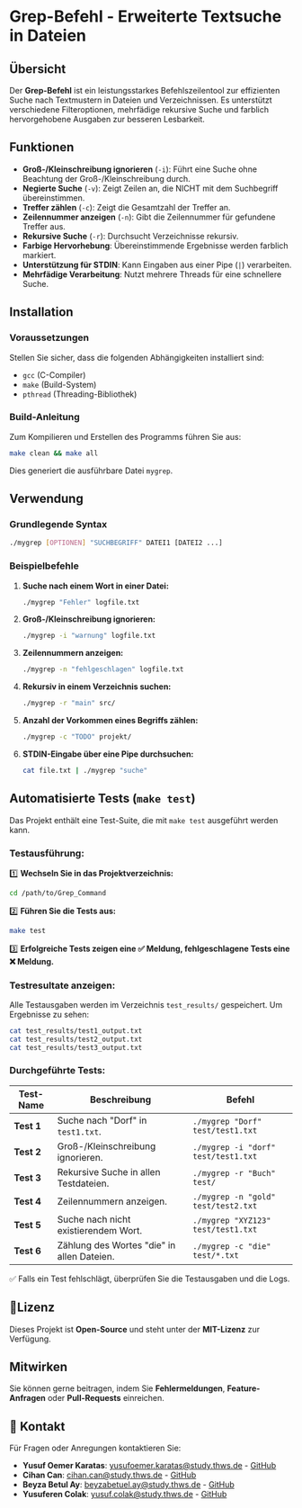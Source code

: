 # Grep-Befehl - Erweiterte Textsuche in Dateien

## Übersicht  
Der **Grep-Befehl** ist ein leistungsstarkes Befehlszeilentool zur effizienten Suche nach Textmustern in Dateien und Verzeichnissen. Es unterstützt verschiedene Filteroptionen, mehrfädige rekursive Suche und farblich hervorgehobene Ausgaben zur besseren Lesbarkeit.  

## Funktionen  
- **Groß-/Kleinschreibung ignorieren** (`-i`): Führt eine Suche ohne Beachtung der Groß-/Kleinschreibung durch.  
- **Negierte Suche** (`-v`): Zeigt Zeilen an, die NICHT mit dem Suchbegriff übereinstimmen.  
- **Treffer zählen** (`-c`): Zeigt die Gesamtzahl der Treffer an.  
- **Zeilennummer anzeigen** (`-n`): Gibt die Zeilennummer für gefundene Treffer aus.  
- **Rekursive Suche** (`-r`): Durchsucht Verzeichnisse rekursiv.  
- **Farbige Hervorhebung**: Übereinstimmende Ergebnisse werden farblich markiert.  
- **Unterstützung für STDIN**: Kann Eingaben aus einer Pipe (`|`) verarbeiten.  
- **Mehrfädige Verarbeitung**: Nutzt mehrere Threads für eine schnellere Suche.  

## Installation  
### Voraussetzungen  
Stellen Sie sicher, dass die folgenden Abhängigkeiten installiert sind:  
- `gcc` (C-Compiler)  
- `make` (Build-System)  
- `pthread` (Threading-Bibliothek)  

### Build-Anleitung  
Zum Kompilieren und Erstellen des Programms führen Sie aus:  
```sh  
make clean && make all 
```  
Dies generiert die ausführbare Datei `mygrep`.  

##  Verwendung  
### Grundlegende Syntax  
```sh  
./mygrep [OPTIONEN] "SUCHBEGRIFF" DATEI1 [DATEI2 ...]  
```  

### Beispielbefehle  
1. **Suche nach einem Wort in einer Datei:**  
   ```sh  
   ./mygrep "Fehler" logfile.txt  
   ```  
2. **Groß-/Kleinschreibung ignorieren:**  
   ```sh  
   ./mygrep -i "warnung" logfile.txt  
   ```  
3. **Zeilennummern anzeigen:**  
   ```sh  
   ./mygrep -n "fehlgeschlagen" logfile.txt  
   ```  
4. **Rekursiv in einem Verzeichnis suchen:**  
   ```sh  
   ./mygrep -r "main" src/  
   ```  
5. **Anzahl der Vorkommen eines Begriffs zählen:**  
   ```sh  
   ./mygrep -c "TODO" projekt/  
   ```  
6. **STDIN-Eingabe über eine Pipe durchsuchen:**  
   ```sh  
   cat file.txt | ./mygrep "suche"  
   ```  


## Automatisierte Tests (`make test`)
Das Projekt enthält eine Test-Suite, die mit `make test` ausgeführt werden kann.

### **Testausführung:**
1️⃣ **Wechseln Sie in das Projektverzeichnis:**
   ```sh
   cd /path/to/Grep_Command
   ```
2️⃣ **Führen Sie die Tests aus:**
   ```sh
   make test
   ```
3️⃣ **Erfolgreiche Tests zeigen eine ✅ Meldung, fehlgeschlagene Tests eine ❌ Meldung.**

### **Testresultate anzeigen:**
Alle Testausgaben werden im Verzeichnis `test_results/` gespeichert. Um Ergebnisse zu sehen:
```sh
cat test_results/test1_output.txt
cat test_results/test2_output.txt
cat test_results/test3_output.txt
```

### **Durchgeführte Tests:**
| **Test-Name** | **Beschreibung** | **Befehl** |
|-------------|-------------|-----------|
| **Test 1** | Suche nach "Dorf" in `test1.txt`. | `./mygrep "Dorf" test/test1.txt` |
| **Test 2** | Groß-/Kleinschreibung ignorieren. | `./mygrep -i "dorf" test/test1.txt` |
| **Test 3** | Rekursive Suche in allen Testdateien. | `./mygrep -r "Buch" test/` |
| **Test 4** | Zeilennummern anzeigen. | `./mygrep -n "gold" test/test2.txt` |
| **Test 5** | Suche nach nicht existierendem Wort. | `./mygrep "XYZ123" test/test1.txt` |
| **Test 6** | Zählung des Wortes "die" in allen Dateien. | `./mygrep -c "die" test/*.txt` |

✅ Falls ein Test fehlschlägt, überprüfen Sie die Testausgaben und die Logs.

## 📜Lizenz  
Dieses Projekt ist **Open-Source** und steht unter der **MIT-Lizenz** zur Verfügung.  

##  Mitwirken  
Sie können gerne beitragen, indem Sie **Fehlermeldungen**, **Feature-Anfragen** oder **Pull-Requests** einreichen.  

## 📧 Kontakt  
Für Fragen oder Anregungen kontaktieren Sie:  
- **Yusuf Oemer Karatas**: [yusufoemer.karatas@study.thws.de](mailto:yusufoemer.karatas@study.thws.de) - [GitHub](https://github.com/yusufoemerkaratas)  
- **Cihan Can**: [cihan.can@study.thws.de](mailto:cihan.can@study.thws.de) - [GitHub](https://github.com/CihanC1)  
- **Beyza Betul Ay**: [beyzabetuel.ay@study.thws.de](mailto:beyzabetuel.ay@study.thws.de) - [GitHub](https://github.com/Bbeyzay)  
- **Yusuferen Colak**: [yusuf.colak@study.thws.de](mailto:yusuf.colak@study.thws.de) - [GitHub](https://github.com/yusuferencolak) 
